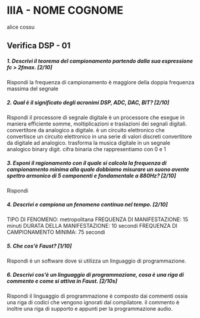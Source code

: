 # IIIA - NOME COGNOME
alice cossu
## Verifica DSP - 01

##### 1. Descrivi il teorema del campionamento partendo dalla sua espressione _fc > 2fmax_. [2/10]

Rispondi
la frequenza di campionamento è maggiore della doppia frequenza massima del segnale

##### 2. Qual è il significato degli acronimi _DSP_, _ADC_, _DAC_, _BIT_? [2/10]

Rispondi
il processore di segnale digitale è un processore che esegue in maniera efficiente somme, moltiplicazioni e traslazioni dei segnali digitali.
convertitore da analogico a digitale. è un circuito elettronico che convertisce un circuito elettronico in una serie di valori discreti
convertitore da digitale ad analogico. trasforma la musica digitale in un segnale analogico
binary digit. cifra binaria che rappresentiamo con 0 e 1

##### 3. Esponi il ragionamento con il quale si calcola la frequenza di campionamento minima alla quale dobbiamo misurare un suono avente spettro armonico di 5 componenti e fondamentale a _880Hz_? [2/10]

Rispondi

##### 4. Descrivi e campiona un fenomeno continuo nel tempo. [2/10]

TIPO DI FENOMENO:
metropolitana
FREQUENZA DI MANIFESTAZIONE:
15 minuti
DURATA DELLA MANIFESTAZIONE:
10 secondi
FREQUENZA DI CAMPIONAMENTO MINIMA:
75 secondi
##### 5. Che cos'è _Faust_? [1/10]

Rispondi
è un software dove si utilizza un linguaggio di programmazione. 

##### 6. Descrivi cos'è un linguaggio di programmazione, cosa è una riga di commento e come si attiva in _Faust_. [2/10s]

Rispondi
il linguaggio di programmazione è composto dai commenti ossia una riga di codici che vengono ignorati dal compilatore. il commento è inoltre una riga di supporto e appunti per la programmazione audio.
